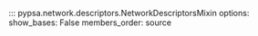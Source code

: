 ::: pypsa.network.descriptors.NetworkDescriptorsMixin
    options:
        show_bases: False
        members_order: source